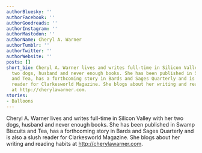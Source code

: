 ```yaml
---
authorBluesky: ''
authorFacebook: ''
authorGoodreads: ''
authorInstagram: ''
authorMastodon: ''
authorName: Cheryl A. Warner
authorTumblr: ''
authorTwitter: ''
authorWebsite: ''
posts: []
short_bio: Cheryl A. Warner lives and writes full-time in Silicon Valley with her
  two dogs, husband and never enough books. She has been published in Swamp Biscuits
  and Tea, has a forthcoming story in Bards and Sages Quarterly and is also a slush
  reader for Clarkesworld Magazine. She blogs about her writing and reading habits
  at http://cherylawarner.com.
stories:
- Balloons
---
```


Cheryl A. Warner lives and writes full-time in Silicon Valley with her two dogs, husband and never enough books. She has been published in Swamp Biscuits and Tea, has a forthcoming story in Bards and Sages Quarterly and is also a slush reader for Clarkesworld Magazine. She blogs about her writing and reading habits at http://cherylawarner.com.